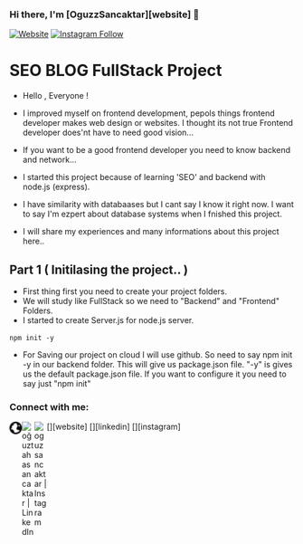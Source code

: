 ### Hi there, I'm [OguzzSancaktar][website] 👋

[![Website](https://img.shields.io/website?label=oguzsancaktar.com&style=for-the-badge&url=https%3A%2F%2Foguzsancaktar.com)](https://oguzsancaktar.com)
[![Instagram Follow](https://img.shields.io/github/followers/oguzzsancaktar?color=f2f200&label=oguzzsancaktar&style=for-the-badge)](https://instagram.com/oguzzsancaktar)


# SEO BLOG FullStack Project

- Hello , Everyone !
- I improved myself on frontend development, pepols things frontend developer makes web design or websites. I thought its not true Frontend developer does'nt have to need good vision... 
- If you want to be a good frontend developer you need to know backend and network...

- I started this project because of learning 'SEO' and backend with node.js (express).
- I have similarity with databaases but I cant say I know it right now. I want to say I'm ezpert about database systems when I fnished this project.

- I will share my experiences and many informations about this project here..

## Part 1 ( Initilasing the project.. )

- First thing first you need to create your project folders. 
- We will study like FullStack so we need to "Backend" and "Frontend" Folders.
- I started to create Server.js for node.js server. 

```
npm init -y

```
- For Saving our project on cloud I will use github. So need to say npm init -y in our backend folder. This will give us package.json file. "-y" is gives us the default package.json file. If you want to configure it you need to say just "npm init"



### Connect with me:

[<img align="left" alt="oguzsancaktar.com" width="22px" src="https://raw.githubusercontent.com/iconic/open-iconic/master/svg/globe.svg" />][website]
[<img align="left" alt="oğuztahasancaktar | LinkedIn" width="22px" src="https://cdn.jsdelivr.net/npm/simple-icons@v3/icons/linkedin.svg" />][linkedin]
[<img align="left" alt="oguzsancaktar | Instagram" width="22px" src="https://cdn.jsdelivr.net/npm/simple-icons@v3/icons/instagram.svg" />][instagram]

<br />
